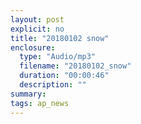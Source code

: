 ```yaml
---
layout: post
explicit: no
title: "20180102 snow"
enclosure:
  type: "Audio/mp3"
  filename: "20180102_snow"
  duration: "00:00:46"
  description: ""
summary:
tags: ap_news
---
```



